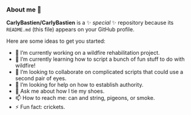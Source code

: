 ### About me 👋

**CarlyBastien/CarlyBastien** is a ✨ _special_ ✨ repository because its `README.md` (this file) appears on your GitHub profile.

Here are some ideas to get you started:

- 🔭 I’m currently working on a wildfire rehabilitation project.
- 🌱 I’m currently learning how to script a bunch of fun stuff to do with wildfire!
- 👯 I’m looking to collaborate on complicated scripts that could use a second pair of eyes.
- 🤔 I’m looking for help on how to establish authority.
- 💬 Ask me about how I tie my shoes.
- 📫 How to reach me: can and string, pigeons, or smoke.
- ⚡ Fun fact: crickets.
